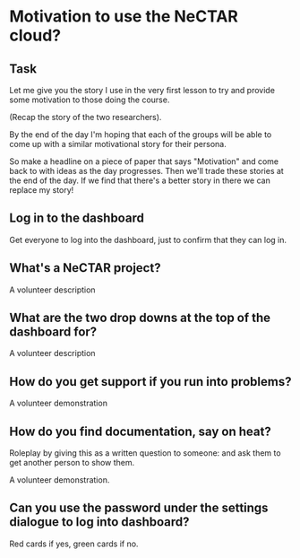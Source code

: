 # Motivation to use the NeCTAR cloud?

## Task

Let me give you the story I use in the very first lesson to try and provide some motivation to those doing the course.

(Recap the story of the two researchers).

By the end of the day I'm hoping that each of the groups will be able to come up with a similar motivational story for
their persona.

So make a headline on a piece of paper that says "Motivation" and come back to with ideas as the day progresses.
Then we'll trade these stories at the end of the day. If we find that there's a better story in there we can replace
my story!

## Log in to the dashboard

Get everyone to log into the dashboard, just to confirm that they can log in.

## What's a NeCTAR project?

A volunteer description

## What are the two drop downs at the top of the dashboard for?

A volunteer description

## How do you get support if you run into problems?

A volunteer demonstration

## How do you find documentation, say on heat?

Roleplay by giving this as a written question to someone: and ask them to get another person to show them. 

A volunteer demonstration.

## Can you use the password under the settings dialogue to log into dashboard?

Red cards if yes, green cards if no.



